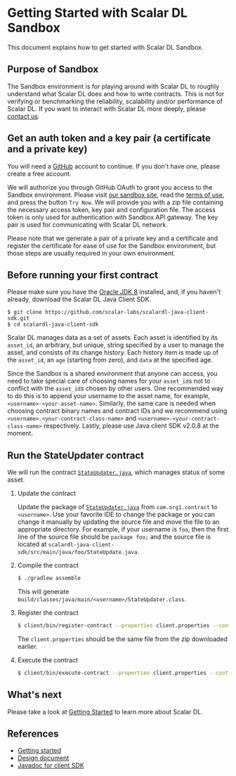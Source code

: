 # Getting Started with Scalar DL Sandbox

This document explains how to get started with Scalar DL Sandbox.

## Purpose of Sandbox

The Sandbox environment is for playing around with Scalar DL to roughly understand what Scalar DL does and how to write contracts.
This is not for verifying or benchmarking the reliability, scalability and/or performance of Scalar DL.
If you want to interact with Scalar DL more deeply, please [contact us](https://scalar-labs.com/contact_us/).

## Get an auth token and a key pair (a certificate and a private key)

You will need a [GitHub](https://github.com/) account to continue.
If you don't have one, please create a free account.

We will authorize you through GitHub OAuth to grant you access to the Sandbox environment.
Please visit [our sandbox site](https://scalar-labs.com/sandbox/), read the [terms of use](https://scalar-labs.com/terms-of-use), and press the button `Try Now`.
We will provide you with a zip file containing the necessary access token, key pair and configuration file.
The access token is only used for authentication with Sandbox API gateway.
The key pair is used for communicating with Scalar DL network.

Please note that we generate a pair of a private key and a certificate and register the certificate for ease of use for the Sandbox environment, but those steps are usually required in your own environment.

## Before running your first contract 

Please make sure you have the [Oracle JDK 8](https://www.oracle.com/technetwork/java/javase/downloads/jdk8-downloads-2133151.html) installed, and, if you haven't already, download the Scalar DL Java Client SDK.

```
$ git clone https://github.com/scalar-labs/scalardl-java-client-sdk.git
$ cd scalardl-java-client-sdk
```

Scalar DL manages data as a set of assets. Each asset is identified by its `asset_id`, an arbitrary, but unique, string specified by a user to manage the asset, and consists of its change history. Each history item is made up of the `asset_id`, an `age` (starting from zero), and `data` at the specified age.

Since the Sandbox is a shared environment that anyone can access,
you need to take special care of choosing names for your `asset_id`s not to conflict with the `asset_id`s chosen by other users.
One recommended way to do this is to append your username to the asset name, for example, `<username>-<your-asset-name>`.
Similarly, the same care is needed when choosing contract binary names and contract IDs and we recommend using `<username>.<your-contract-class-name>` and `<username>-<your-contract-class-name>` respectively.
Lastly, please use Java client SDK v2.0.8 at the moment.

## Run the StateUpdater contract

We will run the contract [`StateUpdater.java`](https://github.com/scalar-labs/scalardl-java-client-sdk/blob/master/src/main/java/com/org1/contract/StateUpdater.java), which manages status of some asset.

1. Update the contract

    Update the package of [`StateUpdater.java`](https://github.com/scalar-labs/scalardl-java-client-sdk/blob/master/src/main/java/com/org1/contract/StateUpdater.java) from `com.org1.contract` to `<username>`.
    Use your favorite IDE to change the package or you can change it manually by updating the source file and move the file to an appropriate directory.
    For example, if your username is `foo`, then the first line of the source file should be `package foo;` and the source file is located at `scalardl-java-client-sdk/src/main/java/foo/StateUpdate.java`.

2. Compile the contract

    ```bash
    $ ./gradlew assemble
    ```

    This will generate `build/classes/java/main/<username>/StateUpdater.class`.

3. Register the contract

    ```bash
    $ client/bin/register-contract --properties client.properties --contract-id <username>-StateUpdater --contract-binary-name <username>.StateUpdater --contract-class-file build/classes/java/main/<username>/StateUpdater.class
    ```

    The `client.properties` should be the same file from the zip downloaded earlier.

4. Execute the contract

    ```bash
    $ client/bin/execute-contract --properties client.properties --contract-id <username>-StateUpdater --contract-argument '{"asset_id": "<username>-myasset", "state": 3}'
    ```
 
## What's next

Please take a look at [Getting Started](getting-started.md) to learn more about Scalar DL. 

## References

* [Getting started](getting-started.md)
* [Design document](design.md)
* [Javadoc for client SDK](https://scalar-labs.github.io/scalardl/javadoc/client/)
